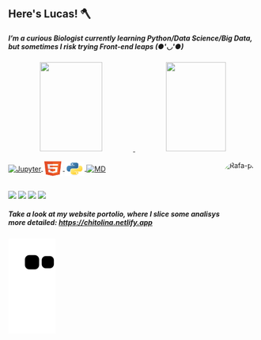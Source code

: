 ## Here's Lucas! 🪓

##### I’m a curious Biologist currently learning Python/Data Science/Big Data, but sometimes I risk trying Front-end leaps (●'◡'●)


<div align="center">
  <a href="https://github.com/chitolina">
  <img height="180em" width="50%" src="https://github-readme-stats.vercel.app/api?username=chitolina&show_icons=true&theme=radical&include_all_commits=true&count_private=true"/>
  <img height="180em" width="49%" src="https://github-readme-stats.vercel.app/api/top-langs/?username=chitolina&layout=compact&langs_count=7&theme=radical"/>
</div>
<div style="display: inline_block"><br>
  <img align="center" alt="Jupyter" height="30" width="40" src="https://cdn.jsdelivr.net/gh/devicons/devicon/icons/jupyter/jupyter-original.svg">  
  <img align="center" alt="HTML" height="30" width="40" src="https://raw.githubusercontent.com/devicons/devicon/master/icons/html5/html5-original.svg">  
  <img align="center" alt="Python" height="30" width="40" src="https://raw.githubusercontent.com/devicons/devicon/master/icons/python/python-original.svg">
  <img align="center" alt="MD" height="30" width="40" src="https://cdn.jsdelivr.net/gh/devicons/devicon/icons/markdown/markdown-original.svg" />
  <img align="right" alt="Rafa-pic" height="150" style="border-radius:50px;  src="<img src="https://github.com/Chitolina/2nd_Site_TranquilPeak_Theme/blob/master/themes/hugo-tranquilpeak-theme/static/hifox.png" class="hrafntinna" title="" alt="">
</div>
  
  ##
 
<div>   
    <a href="https://instagram.com/acechitolina" target="_blank"><img src="https://img.shields.io/badge/-Instagram-%23E4405F?style=for-the-badge&logo=instagram&logoColor=white" target="_blank"></a> 
    <a href="https://discord.gg/https://discord.gg/QjcPx4qf" target="_blank"><img src="https://img.shields.io/badge/Discord-7289DA?style=for-the-badge&logo=discord&logoColor=white" target="_blank"></a> 
    <a href = "mailto:lucas.chitolina@edu.pucrs.br"><img src="https://img.shields.io/badge/-Gmail-%23333?style=for-the-badge&logo=gmail&logoColor=white" target="_blank"></a>
    <a href="https://www.linkedin.com/in/lucas-chitolina" target="_blank"><img src="https://img.shields.io/badge/-LinkedIn-%230077B5?style=for-the-badge&logo=linkedin&logoColor=white" target="_blank"></a> 

  ##### Take a look at my website portolio, where I slice some analisys more detailed: https://chitolina.netlify.app
  
  ![Snake animation](https://github.com/chitolina/chitolina/blob/output/github-contribution-grid-snake.svg)
 
</div>
 
